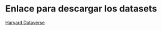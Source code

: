 # Enlace para descargar los datasets

[Harvard Dataverse](https://dataverse.harvard.edu/dataset.xhtml?persistentId=doi:10.7910/DVN/6C3JR1)
